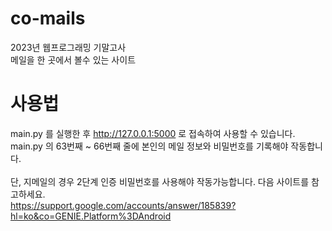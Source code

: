 # co-mails
2023년 웹프로그래밍 기말고사 <br>
메일을 한 곳에서 볼수 있는 사이트

# 사용법
main.py 를 실행한 후 http://127.0.0.1:5000 로 접속하여 사용할 수 있습니다. <br>
main.py 의 63번째 ~ 66번째 줄에 본인의 메일 정보와 비밀번호를 기록해야 작동합니다. <br> <br>
단, 지메일의 경우 2단계 인증 비밀번호를 사용해야 작동가능합니다. 다음 사이트를 참고하세요. <br>
https://support.google.com/accounts/answer/185839?hl=ko&co=GENIE.Platform%3DAndroid

